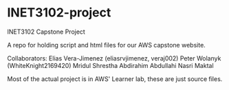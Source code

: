 # INET3102-project
INET3102 Capstone Project

A repo for holding script and html files for our AWS capstone website.

Collaborators:
Elias Vera-Jimenez (eliasrvjimenez, veraj002)
Peter Wolanyk (WhiteKnight2169420)
Mridul Shrestha
Abdirahim Abdullahi
Nasri Maktal

Most of the actual project is in AWS' Learner lab, these are just source files.
